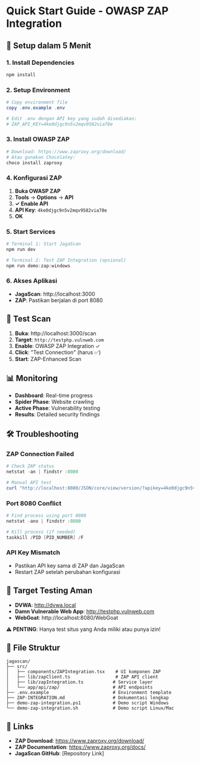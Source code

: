 # Quick Start Guide - OWASP ZAP Integration

## 🚀 Setup dalam 5 Menit

### 1. Install Dependencies
```powershell
npm install
```

### 2. Setup Environment
```powershell
# Copy environment file
copy .env.example .env

# Edit .env dengan API key yang sudah disediakan:
# ZAP_API_KEY=4ke0djgc9n5v2mqv9582via78e
```

### 3. Install OWASP ZAP
```powershell
# Download: https://www.zaproxy.org/download/
# Atau gunakan Chocolatey:
choco install zaproxy
```

### 4. Konfigurasi ZAP
1. **Buka OWASP ZAP**
2. **Tools** → **Options** → **API**
3. **✓ Enable API**
4. **API Key**: `4ke0djgc9n5v2mqv9582via78e`
5. **OK**

### 5. Start Services
```powershell
# Terminal 1: Start JagaScan
npm run dev

# Terminal 2: Test ZAP Integration (opsional)
npm run demo:zap:windows
```

### 6. Akses Aplikasi
- **JagaScan**: http://localhost:3000
- **ZAP**: Pastikan berjalan di port 8080

## 🎯 Test Scan

1. **Buka**: http://localhost:3000/scan
2. **Target**: `http://testphp.vulnweb.com`
3. **Enable**: OWASP ZAP Integration ✓
4. **Click**: "Test Connection" (harus ✅)
5. **Start**: ZAP-Enhanced Scan

## 📊 Monitoring

- **Dashboard**: Real-time progress
- **Spider Phase**: Website crawling
- **Active Phase**: Vulnerability testing  
- **Results**: Detailed security findings

## 🛠️ Troubleshooting

### ZAP Connection Failed
```powershell
# Check ZAP status
netstat -an | findstr :8080

# Manual API test
curl "http://localhost:8080/JSON/core/view/version/?apikey=4ke0djgc9n5v2mqv9582via78e"
```

### Port 8080 Conflict
```powershell
# Find process using port 8080
netstat -ano | findstr :8080

# Kill process (if needed)
taskkill /PID [PID_NUMBER] /F
```

### API Key Mismatch
- Pastikan API key sama di ZAP dan JagaScan
- Restart ZAP setelah perubahan konfigurasi

## 🎯 Target Testing Aman

- **DVWA**: http://dvwa.local
- **Damn Vulnerable Web App**: http://testphp.vulnweb.com
- **WebGoat**: http://localhost:8080/WebGoat

⚠️ **PENTING**: Hanya test situs yang Anda miliki atau punya izin!

## 📁 File Struktur

```
jagascan/
├── src/
│   ├── components/ZAPIntegration.tsx    # UI komponen ZAP
│   ├── lib/zapClient.ts                 # ZAP API client
│   ├── lib/zapIntegration.ts           # Service layer
│   └── app/api/zap/                    # API endpoints
├── .env.example                        # Environment template  
├── ZAP-INTEGRATION.md                  # Dokumentasi lengkap
├── demo-zap-integration.ps1            # Demo script Windows
└── demo-zap-integration.sh             # Demo script Linux/Mac
```

## 🔗 Links

- **ZAP Download**: https://www.zaproxy.org/download/
- **ZAP Documentation**: https://www.zaproxy.org/docs/
- **JagaScan GitHub**: [Repository Link]
